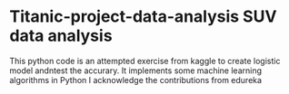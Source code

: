 # Titanic-project-data-analysis SUV data analysis
This python code is an attempted exercise from kaggle to create logistic model andntest the accurary. 
It implements some machine learning algorithms in Python
I acknowledge the contributions from edureka


